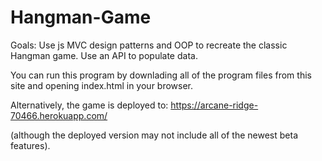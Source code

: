 # Hangman-Game

Goals:
Use js MVC design patterns and OOP to recreate the classic Hangman game.
Use an API to populate data.

You can run this program by downlading all of the program files from this site and opening index.html in your browser.

Alternatively, the game is deployed to:
https://arcane-ridge-70466.herokuapp.com/

(although the deployed version may not include all of the newest beta features).

